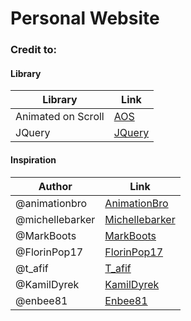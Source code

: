 # Personal Website

### Credit to:

#### Library
| Library                | Link                                   |
|------------------------|----------------------------------------|
| Animated on Scroll     | [AOS](https://michalsnik.github.io/aos) |
| JQuery                 | [JQuery](https://jquery.com/)           |

#### Inspiration

| Author            | Link                                                |
|-------------------|-----------------------------------------------------|
| @animationbro      | [AnimationBro](https://codepen.io/animationbro/pen/OJQEVEj) |
| @michellebarker    | [Michellebarker](https://codepen.io/michellebarker/pen/poLoeRq)|
| @MarkBoots         | [MarkBoots](https://codepen.io/MarkBoots/pen/yLPwvda)|
| @FlorinPop17       | [FlorinPop17](https://codepen.io/FlorinPop17/pen/dyPvNKK)|
| @t_afif            | [T_afif](https://codepen.io/t_afif/pen/XWEPxPv)       |
| @KamilDyrek        | [KamilDyrek](https://codepen.io/KamilDyrek/pen/aXebmO)|
| @enbee81           | [Enbee81](https://codepen.io/enbee81/pen/popZGoX)     |
